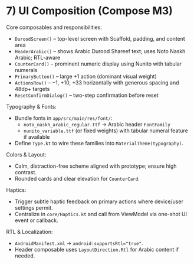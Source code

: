 # 7) UI Composition (Compose M3)

Core composables and responsibilities:
- `DuroodScreen()` – top-level screen with Scaffold, padding, and content area
- `HeaderArabic()` – shows Arabic Durood Shareef text; uses Noto Naskh Arabic; RTL-aware
- `CounterCard()` – prominent numeric display using Nunito with tabular numerals
- `PrimaryButton()` – large +1 action (dominant visual weight)
- `ActionsRow()` – −1, +10, +33 horizontally with generous spacing and 48dp+ targets
- `ResetConfirmDialog()` – two-step confirmation before reset

Typography & Fonts:
- Bundle fonts in `app/src/main/res/font/`:
  - `noto_naskh_arabic_regular.ttf` → Arabic header `FontFamily`
  - `nunito_variable.ttf` (or fixed weights) with tabular numeral feature if available
- Define `Type.kt` to wire these families into `MaterialTheme(typography)`.

Colors & Layout:
- Calm, distraction-free scheme aligned with prototype; ensure high contrast.
- Rounded cards and clear elevation for `CounterCard`.

Haptics:
- Trigger subtle haptic feedback on primary actions where device/user settings permit.
- Centralize in `core/Haptics.kt` and call from ViewModel via one-shot UI event or callback.

RTL & Localization:
- `AndroidManifest.xml` → `android:supportsRtl="true"`.
- Header composable uses `LayoutDirection.Rtl` for Arabic content if needed.
